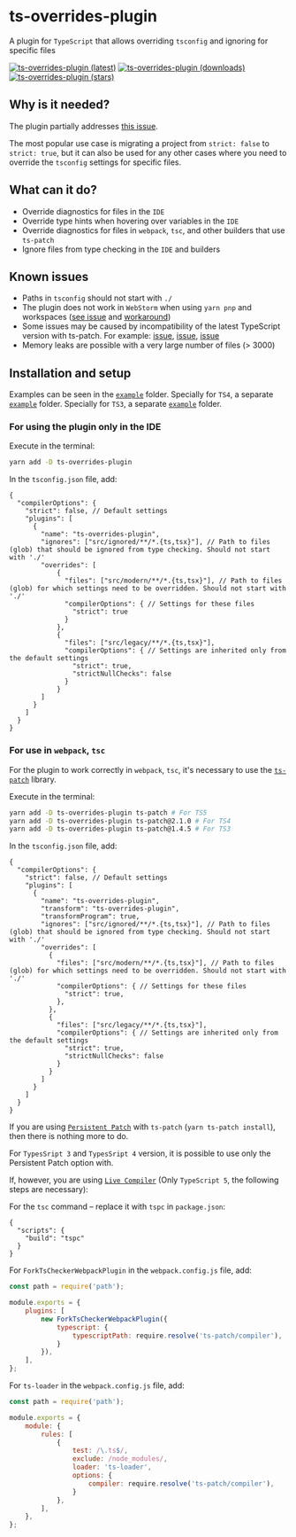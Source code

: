 # ts-overrides-plugin

A plugin for `TypeScript` that allows overriding `tsconfig` and ignoring for specific files

[![ts-overrides-plugin (latest)](https://img.shields.io/npm/v/ts-overrides-plugin)](https://www.npmjs.com/package/ts-overrides-plugin)
[![ts-overrides-plugin (downloads)](https://img.shields.io/npm/dw/ts-overrides-plugin)](https://www.npmjs.com/package/ts-overrides-plugin)
[![ts-overrides-plugin (stars)](https://img.shields.io/github/stars/difuks/ts-overrides-plugin?style=social)](https://github.com/DiFuks/ts-overrides-plugin)

## Why is it needed?

The plugin partially addresses [this issue](https://github.com/microsoft/TypeScript/issues/33407).

The most popular use case is migrating a project from `strict: false` to `strict: true`, but it can also be used for
any other cases where you need to override the `tsconfig` settings for specific files.

## What can it do?

- Override diagnostics for files in the `IDE`
- Override type hints when hovering over variables in the `IDE`
- Override diagnostics for files in `webpack`, `tsc`, and other builders that use `ts-patch`
- Ignore files from type checking in the `IDE` and builders


## Known issues

- Paths in `tsconfig` should not start with `./`
- The plugin does not work in `WebStorm` when using `yarn pnp` and workspaces ([see issue](https://youtrack.jetbrains.com/issue/WEB-67907/TypeScript-plugins-do-not-work-with-yarn-pnp) and [workaround](https://youtrack.jetbrains.com/issue/WEB-67907/TypeScript-plugins-do-not-work-with-yarn-pnp#focus=Comments-27-10253640.0-0))
- Some issues may be caused by incompatibility of the latest TypeScript version with ts-patch. For example: [issue](https://github.com/nonara/ts-patch/issues/152), [issue](https://github.com/nonara/ts-patch/issues/140), [issue](https://github.com/nonara/ts-patch/issues/159)
- Memory leaks are possible with a very large number of files (> 3000)

## Installation and setup

Examples can be seen in the [`example`](https://github.com/DiFuks/ts-overrides-plugin/tree/main/packages/example) folder.
Specially for `TS4`, a separate [`example`](https://github.com/DiFuks/ts-overrides-plugin/tree/main/packages/example-ts4) folder.
Specially for `TS3`, a separate [`example`](https://github.com/DiFuks/ts-overrides-plugin/tree/main/packages/example-ts3) folder.

### For using the plugin only in the IDE

Execute in the terminal:
```bash
yarn add -D ts-overrides-plugin
```

In the `tsconfig.json` file, add:
```json5
{
  "compilerOptions": {
    "strict": false, // Default settings
    "plugins": [
      {
        "name": "ts-overrides-plugin",
        "ignores": ["src/ignored/**/*.{ts,tsx}"], // Path to files (glob) that should be ignored from type checking. Should not start with './'
        "overrides": [
            {
              "files": ["src/modern/**/*.{ts,tsx}"], // Path to files (glob) for which settings need to be overridden. Should not start with './'
              "compilerOptions": { // Settings for these files
                "strict": true
              }
            },
            {
              "files": ["src/legacy/**/*.{ts,tsx}"],
              "compilerOptions": { // Settings are inherited only from the default settings
                "strict": true,
                "strictNullChecks": false
              }
            }
        ]
      }
    ]
  }
}
```

### For use in `webpack`, `tsc`

For the plugin to work correctly in `webpack`, `tsc`, it's necessary to use the [`ts-patch`](https://github.com/nonara/ts-patch) library.

Execute in the terminal:

```bash
yarn add -D ts-overrides-plugin ts-patch # For TS5
yarn add -D ts-overrides-plugin ts-patch@2.1.0 # For TS4
yarn add -D ts-overrides-plugin ts-patch@1.4.5 # For TS3
```

In the `tsconfig.json` file, add:

```json5
{
  "compilerOptions": {
    "strict": false, // Default settings
    "plugins": [
      {
        "name": "ts-overrides-plugin",
        "transform": "ts-overrides-plugin",
        "transformProgram": true,
        "ignores": ["src/ignored/**/*.{ts,tsx}"], // Path to files (glob) that should be ignored from type checking. Should not start with './'
        "overrides": [
          {
            "files": ["src/modern/**/*.{ts,tsx}"], // Path to files (glob) for which settings need to be overridden. Should not start with './'
            "compilerOptions": { // Settings for these files
              "strict": true,
            },
          },
          {
            "files": ["src/legacy/**/*.{ts,tsx}"],
            "compilerOptions": { // Settings are inherited only from the default settings
              "strict": true,
              "strictNullChecks": false
            }
          }
        ]
      }
    ]
  }
}
```

If you are using [`Persistent Patch`](https://github.com/nonara/ts-patch?tab=readme-ov-file#method-2-persistent-patch)
with `ts-patch` (`yarn ts-patch install`), then there is nothing more to do.

For `TypesSript 3` and `TypesSript 4` version, it is possible to use only the Persistent Patch option with.

If, however, you are using [`Live Compiler`](https://github.com/nonara/ts-patch?tab=readme-ov-file#method-1-live-compiler) (Only `TypeScript 5`,
the following steps are necessary):

For the `tsc` command – replace it with `tspc` in `package.json`:

```json5
{
  "scripts": {
    "build": "tspc"
  }
}
```

For `ForkTsCheckerWebpackPlugin` in the `webpack.config.js` file, add:

```js
const path = require('path');

module.exports = {
	plugins: [
		new ForkTsCheckerWebpackPlugin({
			typescript: {
				typescriptPath: require.resolve('ts-patch/compiler'),
			}
		}),
	],
};
```

For `ts-loader` in the `webpack.config.js` file, add:

```js
const path = require('path');

module.exports = {
	module: {
		rules: [
			{
				test: /\.ts$/,
				exclude: /node_modules/,
				loader: 'ts-loader',
				options: {
					compiler: require.resolve('ts-patch/compiler'),
				}
			},
		],
	},
};
```

